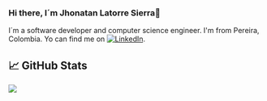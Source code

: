 ### Hi there, I´m Jhonatan Latorre Sierra👋

I´m a software developer and computer science engineer. I'm from Pereira, Colombia. Yo can find me on [![LinkedIn][1.2]][1].




## &#x1f4c8; GitHub Stats

<a href="https://github.com/JhonatanLS/JhonatanLS">
  <img align="center" src="https://github-readme-stats.vercel.app/api/top-langs/?username=JhonatanLS&hide=java,html,tex&title_color=ffffff&text_color=c9cacc&icon_color=2bbc8a&bg_color=1d1f21&langs_count=3" />
</a>


<!-- links to your social media accounts -->
[1]: https://www.linkedin.com/in/jhonatan-latorre-sierra-b09a88221/

<!-- icons without padding -->
[1.2]: https://raw.githubusercontent.com/MartinHeinz/MartinHeinz/master/linkedin-3-16.png (LinkedIn icon without padding)

<!-- Resources -->
<!-- GitHub Stats: https://github.com/anuraghazra/github-readme-stats -->
